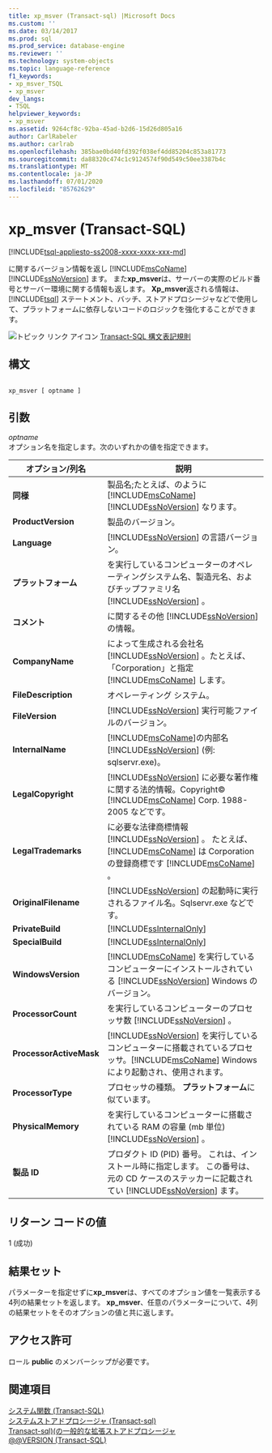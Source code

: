 ```yaml
---
title: xp_msver (Transact-sql) |Microsoft Docs
ms.custom: ''
ms.date: 03/14/2017
ms.prod: sql
ms.prod_service: database-engine
ms.reviewer: ''
ms.technology: system-objects
ms.topic: language-reference
f1_keywords:
- xp_msver_TSQL
- xp_msver
dev_langs:
- TSQL
helpviewer_keywords:
- xp_msver
ms.assetid: 9264cf8c-92ba-45ad-b2d6-15d26d805a16
author: CarlRabeler
ms.author: carlrab
ms.openlocfilehash: 385bae0bd40fd392f038ef4dd85204c853a81773
ms.sourcegitcommit: da88320c474c1c9124574f90d549c50ee3387b4c
ms.translationtype: MT
ms.contentlocale: ja-JP
ms.lasthandoff: 07/01/2020
ms.locfileid: "85762629"
---
```

# <a name="xp_msver-transact-sql"></a>xp_msver (Transact-SQL)
[!INCLUDE[tsql-appliesto-ss2008-xxxx-xxxx-xxx-md](../../includes/applies-to-version/sqlserver.md)]

  に関するバージョン情報を返し [!INCLUDE[msCoName](../../includes/msconame-md.md)] [!INCLUDE[ssNoVersion](../../includes/ssnoversion-md.md)] ます。 また**xp_msver**は、サーバーの実際のビルド番号とサーバー環境に関する情報も返します。 **Xp_msver**返される情報は、 [!INCLUDE[tsql](../../includes/tsql-md.md)] ステートメント、バッチ、ストアドプロシージャなどで使用して、プラットフォームに依存しないコードのロジックを強化することができます。  
  
 ![トピック リンク アイコン](../../database-engine/configure-windows/media/topic-link.gif "トピック リンク アイコン") [Transact-SQL 構文表記規則](../../t-sql/language-elements/transact-sql-syntax-conventions-transact-sql.md)  
  
## <a name="syntax"></a>構文  
  
```  
  
xp_msver [ optname ]  
```  
  
## <a name="arguments"></a>引数  
 *optname*  
 オプション名を指定します。次のいずれかの値を指定できます。  
  
|オプション/列名|説明|  
|-------------------------|-----------------|  
|**同様**|製品名;たとえば、のように [!INCLUDE[msCoName](../../includes/msconame-md.md)] [!INCLUDE[ssNoVersion](../../includes/ssnoversion-md.md)] なります。|  
|**ProductVersion**|製品のバージョン。|  
|**Language**|[!INCLUDE[ssNoVersion](../../includes/ssnoversion-md.md)] の言語バージョン。|  
|**プラットフォーム**|を実行しているコンピューターのオペレーティングシステム名、製造元名、およびチップファミリ名 [!INCLUDE[ssNoVersion](../../includes/ssnoversion-md.md)] 。|  
|**コメント**|に関するその他 [!INCLUDE[ssNoVersion](../../includes/ssnoversion-md.md)] の情報。|  
|**CompanyName**|によって生成される会社名 [!INCLUDE[ssNoVersion](../../includes/ssnoversion-md.md)] 。たとえば、「Corporation」と指定 [!INCLUDE[msCoName](../../includes/msconame-md.md)] します。|  
|**FileDescription**|オペレーティング システム。|  
|**FileVersion**|[!INCLUDE[ssNoVersion](../../includes/ssnoversion-md.md)] 実行可能ファイルのバージョン。|  
|**InternalName**|[!INCLUDE[msCoName](../../includes/msconame-md.md)]の内部名 [!INCLUDE[ssNoVersion](../../includes/ssnoversion-md.md)] (例: sqlservr.exe)。|  
|**LegalCopyright**|[!INCLUDE[ssNoVersion](../../includes/ssnoversion-md.md)] に必要な著作権に関する法的情報。Copyright&#xA9; [!INCLUDE[msCoName](../../includes/msconame-md.md)] Corp. 1988-2005 などです。|  
|**LegalTrademarks**|に必要な法律商標情報 [!INCLUDE[ssNoVersion](../../includes/ssnoversion-md.md)] 。 たとえば、 [!INCLUDE[msCoName](../../includes/msconame-md.md)] は Corporation の登録商標です [!INCLUDE[msCoName](../../includes/msconame-md.md)] 。|  
|**OriginalFilename**|[!INCLUDE[ssNoVersion](../../includes/ssnoversion-md.md)] の起動時に実行されるファイル名。Sqlservr.exe などです。|  
|**PrivateBuild**|[!INCLUDE[ssInternalOnly](../../includes/ssinternalonly-md.md)]|  
|**SpecialBuild**|[!INCLUDE[ssInternalOnly](../../includes/ssinternalonly-md.md)]|  
|**WindowsVersion**|[!INCLUDE[msCoName](../../includes/msconame-md.md)] を実行しているコンピューターにインストールされている [!INCLUDE[ssNoVersion](../../includes/ssnoversion-md.md)] Windows のバージョン。|  
|**ProcessorCount**|を実行しているコンピューターのプロセッサ数 [!INCLUDE[ssNoVersion](../../includes/ssnoversion-md.md)] 。|  
|**ProcessorActiveMask**|[!INCLUDE[ssNoVersion](../../includes/ssnoversion-md.md)] を実行しているコンピューターに搭載されているプロセッサ。[!INCLUDE[msCoName](../../includes/msconame-md.md)] Windows により起動され、使用されます。|  
|**ProcessorType**|プロセッサの種類。 **プラットフォーム**に似ています。|  
|**PhysicalMemory**|を実行しているコンピューターに搭載されている RAM の容量 (mb 単位) [!INCLUDE[ssNoVersion](../../includes/ssnoversion-md.md)] 。|  
|**製品 ID**|プロダクト ID (PID) 番号。 これは、インストール時に指定します。 この番号は、元の CD ケースのステッカーに記載されてい [!INCLUDE[ssNoVersion](../../includes/ssnoversion-md.md)] ます。|  
  
## <a name="return-code-values"></a>リターン コードの値  
 1 (成功)  
  
## <a name="result-sets"></a>結果セット  
 パラメーターを指定せずに**xp_msver**は、すべてのオプション値を一覧表示する4列の結果セットを返します。 **xp_msver**、任意のパラメーターについて、4列の結果セットをそのオプションの値と共に返します。  
  
## <a name="permissions"></a>アクセス許可  
 ロール **public** のメンバーシップが必要です。  
  
## <a name="see-also"></a>関連項目  
 [システム関数 &#40;Transact-SQL&#41;](../../relational-databases/system-functions/system-functions-category-transact-sql.md)   
 [システムストアドプロシージャ &#40;Transact-sql&#41;](../../relational-databases/system-stored-procedures/system-stored-procedures-transact-sql.md)   
 [Transact-sql&#41;&#40;の一般的な拡張ストアドプロシージャ](../../relational-databases/system-stored-procedures/general-extended-stored-procedures-transact-sql.md)   
 [@@VERSION &#40;Transact-SQL&#41;](../../t-sql/functions/version-transact-sql-configuration-functions.md)  
  
  

